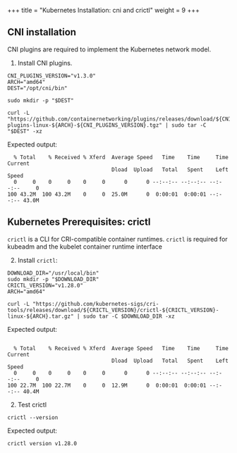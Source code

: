 +++
title = "Kubernetes Installation: cni and crictl"
weight = 9
+++

## CNI installation

CNI plugins are required to implement the Kubernetes network model.

1. Install CNI plugins.

```ctr:kubernetes
CNI_PLUGINS_VERSION="v1.3.0"
ARCH="amd64"
DEST="/opt/cni/bin"
```

```ctr:kubernetes
sudo mkdir -p "$DEST"
```

```ctr:kubernetes
curl -L "https://github.com/containernetworking/plugins/releases/download/${CNI_PLUGINS_VERSION}/cni-plugins-linux-${ARCH}-${CNI_PLUGINS_VERSION}.tgz" | sudo tar -C "$DEST" -xz
```

Expected output:
```shell
  % Total    % Received % Xferd  Average Speed   Time    Time     Time  Current
                                 Dload  Upload   Total   Spent    Left  Speed
  0     0    0     0    0     0      0      0 --:--:-- --:--:-- --:--:--     0
100 43.2M  100 43.2M    0     0  25.0M      0  0:00:01  0:00:01 --:--:-- 43.0M
```

## Kubernetes Prerequisites: crictl

`crictl` is a CLI for CRI-compatible container runtimes. `crictl` is required for kubeadm and the kubelet container runtime interface

2. Install `crictl`:

```ctr:kubernetes
DOWNLOAD_DIR="/usr/local/bin"
sudo mkdir -p "$DOWNLOAD_DIR"
CRICTL_VERSION="v1.28.0"
ARCH="amd64"
```

```ctr:kubernetes
curl -L "https://github.com/kubernetes-sigs/cri-tools/releases/download/${CRICTL_VERSION}/crictl-${CRICTL_VERSION}-linux-${ARCH}.tar.gz" | sudo tar -C $DOWNLOAD_DIR -xz
```

Expected output:

```shell

  % Total    % Received % Xferd  Average Speed   Time    Time     Time  Current
                                 Dload  Upload   Total   Spent    Left  Speed
  0     0    0     0    0     0      0      0 --:--:-- --:--:-- --:--:--     0
100 22.7M  100 22.7M    0     0  12.9M      0  0:00:01  0:00:01 --:--:-- 40.4M
```

2. Test crictl

```ctr:kubernetes
crictl --version
```

Expected output:

```shell
crictl version v1.28.0
```

